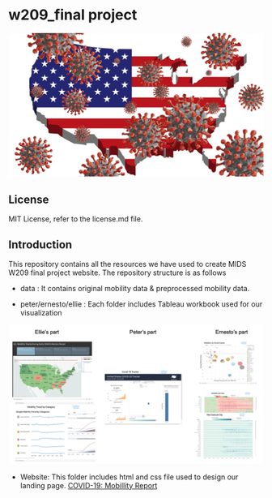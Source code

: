 # w209_final project

<p align="center"><img src="ernesto/website_ernesto/covid_usa.png" width="900"></p> 

## License
MIT License, refer to the license.md file.

## Introduction

This repository contains all the resources we have used to create MIDS W209 final project website. The repository structure is as follows

- data : It contains original mobility data & preprocessed mobility data. 

- peter/ernesto/ellie : Each folder includes Tableau workbook used for our visualization
<p align="center"><img src="tableau.png" width="800"></p> 

- Website: This folder includes html and css file used to design our landing page.
[COVID-19: Mobillity Report](http://people.ischool.berkeley.edu/~hyunchul78/COVID19/index.html) 


